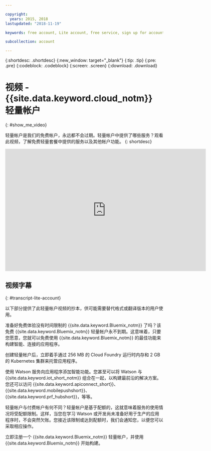 ```yaml
---

copyright:
  years: 2015, 2018
lastupdated: "2018-11-19"

keywords: free account, Lite account, free service, sign up for account, video

subcollection: account

---
```


{:shortdesc: .shortdesc}
{:new_window: target="_blank"}
{:tip: .tip}
{:pre: .pre}
{:codeblock: .codeblock}
{:screen: .screen}
{:download: .download}

# 视频 - {{site.data.keyword.cloud_notm}} 轻量帐户
{: #show_me_video}

轻量帐户是我们的免费帐户，永远都不会过期。轻量帐户中提供了哪些服务？观看此视频，了解免费轻量套餐中提供的服务以及其他帐户功能。
{: shortdesc}

<p>
  <div class="embed-responsive embed-responsive-16by9">
    <iframe class="embed-responsive-item" id="youtubeplayer" title="IBM Cloud 轻量帐户" type="text/html" width="640" height="390" src="https://www.youtube.com/embed/0rMYXcbpHbI" frameborder="0" webkitallowfullscreen mozallowfullscreen allowfullscreen></iframe>
  </div>
</p>

## 视频字幕
{: #transcript-lite-account}

以下部分提供了此轻量帐户视频的抄本，供可能需要替代格式或翻译版本的用户使用。

准备好免费体验没有时间限制的 {{site.data.keyword.Bluemix_notm}} 了吗？该免费 {{site.data.keyword.Bluemix_notm}} 轻量帐户永不到期。这意味着，只要您愿意，您就可以免费使用 {{site.data.keyword.Bluemix_notm}} 的最佳功能来构建智能、连接的应用程序。

创建轻量帐户后，立即着手通过 256 MB 的 Cloud Foundry 运行时内存和 2 GB 的 Kubernetes 集群来托管应用程序。

使用 Watson 服务向应用程序添加智能功能。您甚至可以将 Watson 与 {{site.data.keyword.iot_short_notm}} 组合在一起，以构建最前沿的解决方案。您还可以访问 {{site.data.keyword.apiconnect_short}}、{{site.data.keyword.mobilepushshort}}、{{site.data.keyword.prf_hubshort}}，等等。

轻量帐户与付费帐户有何不同？轻量帐户是基于配额的，这就意味着服务的使用情况将受配额限制。这样，当您在学习 Watson 或开发尚未准备好用于生产的应用程序时，不会突然欠账。您接近该限制或达到配额时，我们会通知您，以便您可以采取相应操作。

立即注册一个 {{site.data.keyword.Bluemix_notm}} 轻量帐户，并使用 {{site.data.keyword.Bluemix_notm}} 开始构建。
